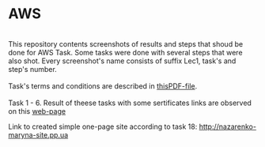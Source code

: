 # AWS
<br> This repository contents screenshots of results and steps that shoud be done for AWS Task. Some tasks were done with several steps that were also shot.
Every screenshot's name consists of suffix Lec1, task's and step's number. </br>
<br> Task's terms and conditions are described in [thisPDF-file]([https://github.com/marinaimeninnik/AWS/blob/main/Task%20AWS.pdf]). </br>
<br>Task 1 - 6. Result of theese tasks with some sertificates links are observed on this [web-page]([http://nazarenko-maryna-site.pp.ua])</br>



Link to created simple one-page site according to task 18:
http://nazarenko-maryna-site.pp.ua
